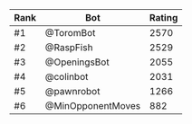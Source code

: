 Rank|Bot|Rating
---|---|---
#1|@ToromBot|2570
#2|@RaspFish|2529
#3|@OpeningsBot|2055
#4|@colinbot|2031
#5|@pawnrobot|1266
#6|@MinOpponentMoves|882
